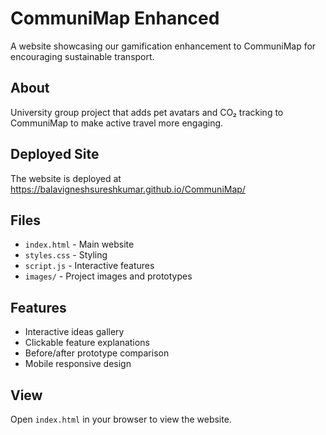 # CommuniMap Enhanced

A website showcasing our gamification enhancement to CommuniMap for encouraging sustainable transport.

## About

University group project that adds pet avatars and CO₂ tracking to CommuniMap to make active travel more engaging.

## Deployed Site

The website is deployed at https://balavigneshsureshkumar.github.io/CommuniMap/

## Files

- `index.html` - Main website
- `styles.css` - Styling  
- `script.js` - Interactive features
- `images/` - Project images and prototypes

## Features

- Interactive ideas gallery
- Clickable feature explanations
- Before/after prototype comparison
- Mobile responsive design

## View

Open `index.html` in your browser to view the website.
